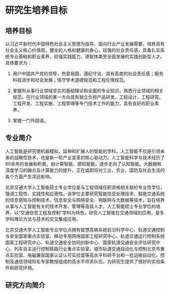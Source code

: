 # 研究生培养目标

## 培养目标

以习近平新时代中国特色社会主义思想为指导，面向行业产业发展需要，培养具有社会主义核心价值观，健全的人格和健康的身心，较强的社会责任感，具备扎实系统专业基础和职业素养、较强实践能力、德智体美劳全面发展的实践创新型人才。具体要求为：

1. 用户中国共产党的领导，热爱祖国，遵纪守法，具有高度的社会责任感；服务科技进步和社会发展；恪守学术道德规范和工程伦理规范。

2. 掌握所从事行业领域坚实的基础理论和全面的专业知识，熟悉行业领域的相关规范，在行业领域的某一方向具有独立负担产品研发、工程设计、工程研究、工程开发、工程实施、工程管理等专门技术工作的能力，具有良好的职业素养。

3. 掌握一门外国语。

## 专业简介

人工智能是研究使机器模拟、延伸和扩展人的智能的学科。人工智能不仅是引领未来的战略性技术，也是新一轮产业变革的核心驱动力。人工智能科学与技术经历了60余年的发展和积累，由计算智能、感知智能，逐步走向了认知智能。大数据和深度学习的融合及计算能力的提升，正在或即将对工业、农业、国防及社会生活的各个方面产生深远影响。

北京交通大学人工智能硕士专业学位是与工程领域任职资格相关联的专业性学位，强调工程性、实践性和应用性。该学位主要研究智能信息处理技术、智能交通系统的信息感知与控制技术、信息安全与网络安全、物联网与大数据等技术，旨在培养从事与人工智能有关的技术开发、管理等高级人才。人工智能硕士专业学位的培养，以“交通信息工程及控制”学科为特色，研究人工智能在交通领域的应用，是多学科理论方法与技术的交叉集成应用。

北京交通大学人工智能专业学位点拥有智慧高铁系统前沿科学中心、轨道交通控制与安全国家重点实验室、移动专用网络国家工程研究中心、轨道交通运行控制系统国家工程研究中心、轨道交通安全协同创新中心、国家轨道交通安全评估研究中心、列车自主运行控制铁路行业重点实验室、城市轨道交通自动化与控制北京市重点实验室、电磁兼容国家认证认可实验室等高水平科研平台和一批运输自动化、控制及通信领域知名专家教授组成的高水平师资队伍，为研究生提供了很好的实验条件和研究环境。

## 研究方向简介

